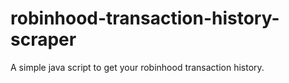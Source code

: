 # robinhood-transaction-history-scraper
A simple java script to get your robinhood transaction history.
